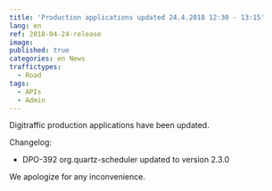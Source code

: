 ```yaml
---
title: 'Production applications updated 24.4.2018 12:30 - 13:15'
lang: en
ref: 2018-04-24-release
image:
published: true
categories: en News
traffictypes:
  - Road
tags:
  - APIs
  - Admin
---
```


Digitraffic production applications have been updated.

Changelog:

- DPO-392 org.quartz-scheduler updated to version 2.3.0

We apologize for any inconvenience.
